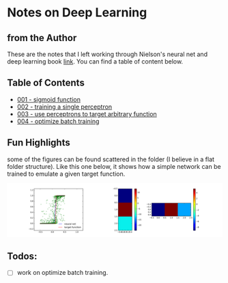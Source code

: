 # Notes on Deep Learning

## from the Author

These are the notes that I left working through Nielson's neural net and deep learning book [link](https://neuralnetworksanddeeplearning.com). You can find a table of content below.

## Table of Contents

- [001 - sigmoid function](001%20-%20sigmoid%20function.ipynb)
- [002 - training a single perceptron](002%20-%20training%20a%20single%20perceptron.ipynb)
- [003 - use perceptrons to target arbitrary function](003%20-%20use%20perceptrons%20to%20target%20arbitrary%20function.ipynb)
- [004 - optimize batch training](004%20-%20optimize%20batch%20training.ipynb)

## Fun Highlights

some of the figures can be found scattered in the folder (I believe in a flat folder 
structure). Like this one below, it shows how a simple network can be trained 
to emulate a given target function.

[![network trained to emulate function](trained%20neural%20net%20emulate%20a%20step%20function.png)](004%20-%20optimize%20batch%20training.ipynb)

## Todos:

- [ ] work on optimize batch training.